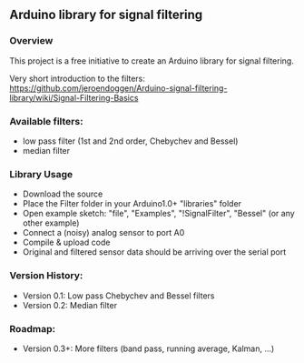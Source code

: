 Arduino library for signal filtering
------------------------------------

### Overview
This project is a free initiative to create an Arduino library for signal filtering.

Very short introduction to the filters: https://github.com/jeroendoggen/Arduino-signal-filtering-library/wiki/Signal-Filtering-Basics

### Available filters:
 * low pass filter (1st and 2nd order, Chebychev and Bessel)
 * median filter

### Library Usage
 * Download the source
 * Place the Filter folder in your Arduino1.0+ "libraries" folder
 * Open example sketch: "file", "Examples", "!SignalFilter", "Bessel" (or any other example)
 * Connect a (noisy) analog sensor to port A0
 * Compile & upload code
 * Original and filtered sensor data should be arriving over the serial port

### Version History:
 * Version 0.1: Low pass Chebychev and Bessel filters
 * Version 0.2: Median filter

### Roadmap:
 * Version 0.3+: More filters (band pass, running average, Kalman, ...)                                             

